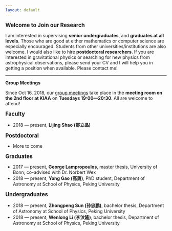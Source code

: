 ```yaml
---
layout: default
---
```


<big>**Welcome to Join our Research**</big>

I am interested in supervising **senior undergraduates**, and **graduates at
all levels**.  Those who are good at either mathematics or computer science are
especially encouraged. Students from other universities/institutions are also
welcome.  I would also like to hire **postdoctoral researchers**. If you are
interested in gravitational physics or searching for new physics from
astrophysical observations, please send your CV and I will help you in getting
a position when available. Please contact me!


<p></p>

---

<p></p>

**Group Meetings**

Since Oct 16, 2018, our [group
meetings](https://friendshao.github.io/docs/meetings) take place in the
**meeting room on the 2nd floor at KIAA** on **Tuesdays 19:00—20:30**. All are
welcome to attend!

<big>**Faculty**</big>


- 2018 — present, **Lijing Shao
  (邵立晶)**

<big>**Postdoctoral**</big>

- More to come

<big>**Graduates**</big>

- 2017 — present, **George Lampropoulos**, master thesis, University of Bonn;
  co-advised with Dr. Norbert Wex
- 2018 — present, **Yong Gao (高勇)**, PhD student, Department of Astronomy at
  School of Physics, Peking University

<big>**Undergraduates**</big>

- 2018 — present, **Zhongpeng Sun (孙忠鹏)**, bachelor thesis, Department of
  Astronomy at School of Physics, Peking University
- 2018 — present, **Wenlong Li (李汶隆)**, bachelor thesis, Department of
  Astronomy at School of Physics, Peking University


